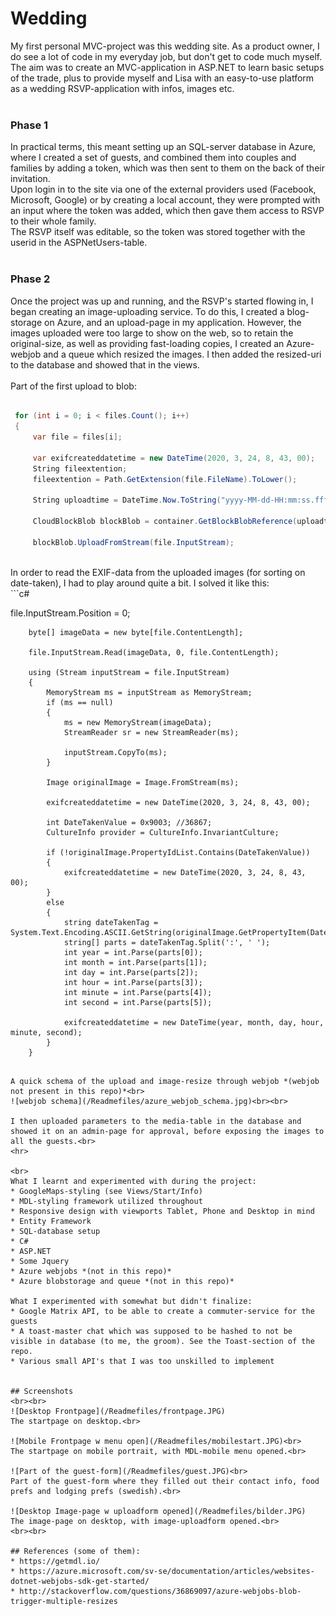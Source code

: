 # Wedding
My first personal MVC-project was this wedding site. 
As a product owner, I do see a lot of code in my everyday job, but don't get to code much myself.<br>
The aim was to create an MVC-application in ASP.NET to learn basic setups of the trade, plus to provide myself and Lisa with an easy-to-use platform as a wedding RSVP-application with infos, images etc.<br><br>

### Phase 1
In practical terms, this meant setting up an SQL-server database in Azure, where I created a set of guests, and combined them into couples and families by adding a token, which was then sent to them on the back of their invitation.<br>
Upon login in to the site via one of the external providers used (Facebook, Microsoft, Google) or by creating a local account, they were prompted with an input where the token was added, which then gave them access to RSVP to their whole family.<br>
The RSVP itself was editable, so the token was stored together with the userid in the ASPNetUsers-table.<br><br>

### Phase 2
Once the project was up and running, and the RSVP's started flowing in, I began creating an image-uploading service. To do this, I created a blog-storage on Azure, and an upload-page in my application. However, the images uploaded were too large to show on the web, so to retain the original-size, as well as providing fast-loading copies, I created an Azure-webjob and a queue which resized the images. I then added the resized-uri to the database and showed that in the views.
<br><br>
Part of the first upload to blob:<br>
```c#
 
 for (int i = 0; i < files.Count(); i++)
 {
     var file = files[i];

     var exifcreateddatetime = new DateTime(2020, 3, 24, 8, 43, 00);
     String fileextention;
     fileextention = Path.GetExtension(file.FileName).ToLower();

     String uploadtime = DateTime.Now.ToString("yyyy-MM-dd-HH:mm:ss.fff");

     CloudBlockBlob blockBlob = container.GetBlockBlobReference(uploadtime + fileextention);

     blockBlob.UploadFromStream(file.InputStream);

```
<br>
In order to read the EXIF-data from the uploaded images (for sorting on date-taken), I had to play around quite a bit. I solved it like this:<br>
```c#

 file.InputStream.Position = 0;

        byte[] imageData = new byte[file.ContentLength];

        file.InputStream.Read(imageData, 0, file.ContentLength);

        using (Stream inputStream = file.InputStream)
        {
            MemoryStream ms = inputStream as MemoryStream;
            if (ms == null)
            {
                ms = new MemoryStream(imageData);
                StreamReader sr = new StreamReader(ms);

                inputStream.CopyTo(ms);
            }

            Image originalImage = Image.FromStream(ms);

            exifcreateddatetime = new DateTime(2020, 3, 24, 8, 43, 00);

            int DateTakenValue = 0x9003; //36867;
            CultureInfo provider = CultureInfo.InvariantCulture;

            if (!originalImage.PropertyIdList.Contains(DateTakenValue))
            {
                exifcreateddatetime = new DateTime(2020, 3, 24, 8, 43, 00);
            }
            else
            {
                string dateTakenTag = System.Text.Encoding.ASCII.GetString(originalImage.GetPropertyItem(DateTakenValue).Value);
                string[] parts = dateTakenTag.Split(':', ' ');
                int year = int.Parse(parts[0]);
                int month = int.Parse(parts[1]);
                int day = int.Parse(parts[2]);
                int hour = int.Parse(parts[3]);
                int minute = int.Parse(parts[4]);
                int second = int.Parse(parts[5]);

                exifcreateddatetime = new DateTime(year, month, day, hour, minute, second);
            }
        }

```

A quick schema of the upload and image-resize through webjob *(webjob not present in this repo)*<br>
![webjob schema](/Readmefiles/azure_webjob_schema.jpg)<br><br>

I then uploaded parameters to the media-table in the database and showed it on an admin-page for approval, before exposing the images to all the guests.<br>
<hr>

<br>
What I learnt and experimented with during the project:
* GoogleMaps-styling (see Views/Start/Info)
* MDL-styling framework utilized throughout
* Responsive design with viewports Tablet, Phone and Desktop in mind
* Entity Framework
* SQL-database setup
* C#
* ASP.NET
* Some Jquery
* Azure webjobs *(not in this repo)*
* Azure blobstorage and queue *(not in this repo)*

What I experimented with somewhat but didn't finalize:
* Google Matrix API, to be able to create a commuter-service for the guests
* A toast-master chat which was supposed to be hashed to not be visible in database (to me, the groom). See the Toast-section of the repo.
* Various small API's that I was too unskilled to implement


## Screenshots
<br><br>
![Desktop Frontpage](/Readmefiles/frontpage.JPG)
The startpage on desktop.<br>

![Mobile Frontpage w menu open](/Readmefiles/mobilestart.JPG)<br>
The startpage on mobile portrait, with MDL-mobile menu opened.<br>

![Part of the guest-form](/Readmefiles/guest.JPG)<br>
Part of the guest-form where they filled out their contact info, food prefs and lodging prefs (swedish).<br>

![Desktop Image-page w uploadform opened](/Readmefiles/bilder.JPG)
The image-page on desktop, with image-uploadform opened.<br>
<br><br>

## References (some of them):
* https://getmdl.io/
* https://azure.microsoft.com/sv-se/documentation/articles/websites-dotnet-webjobs-sdk-get-started/
* http://stackoverflow.com/questions/36869097/azure-webjobs-blob-trigger-multiple-resizes

